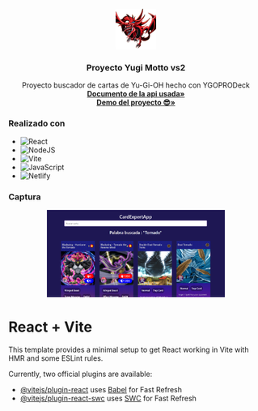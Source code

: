 <br />
<div align="center">
  <a href="https://github.com/gatodemontecristo/yugiohPractica">
    <img src="https://raw.githubusercontent.com/gatodemontecristo/yugiohPractica/main/public/atributos/Slifer.webp" alt="Logo" width="80" height="80">
  </a>

<h3 align="center">Proyecto Yugi Motto vs2</h3>

  <p align="center">
    Proyecto buscador de cartas de Yu-Gi-OH hecho con YGOPRODeck
    <br />
    <a href="https://ygoprodeck.com/api-guide/"><strong>Documento de la api usada»</strong></a>
    <br />
    <a href="https://proyectoyugimotto.netlify.app"><strong>Demo del proyecto 😎»</strong></a>
    <br />
  </p>
</div>

### Realizado con

* ![React](https://img.shields.io/badge/react-%2320232a.svg?style=for-the-badge&logo=react&logoColor=%2361DAFB)
* ![NodeJS](https://img.shields.io/badge/node.js-6DA55F?style=for-the-badge&logo=node.js&logoColor=white)
* 	![Vite](https://img.shields.io/badge/vite-%23646CFF.svg?style=for-the-badge&logo=vite&logoColor=white)
* 	![JavaScript](https://img.shields.io/badge/javascript-%23323330.svg?style=for-the-badge&logo=javascript&logoColor=%23F7DF1E)
* 	![Netlify](https://img.shields.io/badge/netlify-%23000000.svg?style=for-the-badge&logo=netlify&logoColor=#00C7B7)


### Captura

  <div align="center" display="flex">
     <img src="/CapturaYuggi.PNG" alt="Sección de configuración" width="70%" >
  </div>

# React + Vite

This template provides a minimal setup to get React working in Vite with HMR and some ESLint rules.

Currently, two official plugins are available:

- [@vitejs/plugin-react](https://github.com/vitejs/vite-plugin-react/blob/main/packages/plugin-react/README.md) uses [Babel](https://babeljs.io/) for Fast Refresh
- [@vitejs/plugin-react-swc](https://github.com/vitejs/vite-plugin-react-swc) uses [SWC](https://swc.rs/) for Fast Refresh
